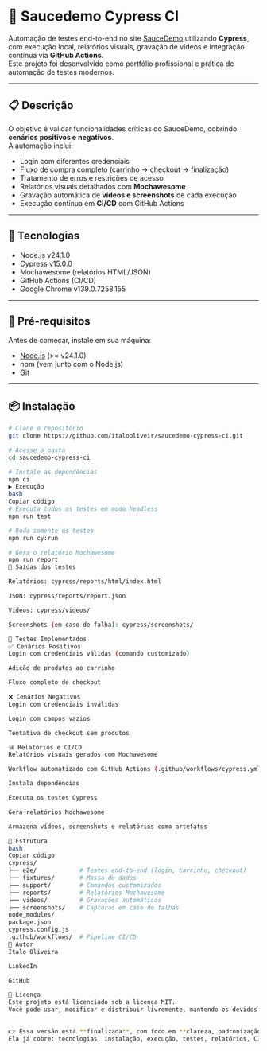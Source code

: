 # 🧪 Saucedemo Cypress CI

Automação de testes end-to-end no site [SauceDemo](https://www.saucedemo.com/) utilizando **Cypress**, com execução local, relatórios visuais, gravação de vídeos e integração contínua via **GitHub Actions**.  
Este projeto foi desenvolvido como portfólio profissional e prática de automação de testes modernos.

---

## 📋 Descrição

O objetivo é validar funcionalidades críticas do SauceDemo, cobrindo **cenários positivos e negativos**.  
A automação inclui:

- Login com diferentes credenciais  
- Fluxo de compra completo (carrinho → checkout → finalização)  
- Tratamento de erros e restrições de acesso  
- Relatórios visuais detalhados com **Mochawesome**  
- Gravação automática de **vídeos e screenshots** de cada execução  
- Execução contínua em **CI/CD** com GitHub Actions  

---

## 🚀 Tecnologias

- Node.js v24.1.0  
- Cypress v15.0.0  
- Mochawesome (relatórios HTML/JSON)  
- GitHub Actions (CI/CD)  
- Google Chrome v139.0.7258.155  

---

## 🔧 Pré-requisitos

Antes de começar, instale em sua máquina:

- [Node.js](https://nodejs.org/) (>= v24.1.0)  
- npm (vem junto com o Node.js)  
- Git  

---

## 📦 Instalação

```bash
# Clone o repositório
git clone https://github.com/italooliveir/saucedemo-cypress-ci.git

# Acesse a pasta
cd saucedemo-cypress-ci

# Instale as dependências
npm ci
▶️ Execução
bash
Copiar código
# Executa todos os testes em modo headless
npm run test

# Roda somente os testes
npm run cy:run

# Gera o relatório Mochawesome
npm run report
📍 Saídas dos testes

Relatórios: cypress/reports/html/index.html

JSON: cypress/reports/report.json

Vídeos: cypress/videos/

Screenshots (em caso de falha): cypress/screenshots/

🧪 Testes Implementados
✅ Cenários Positivos
Login com credenciais válidas (comando customizado)

Adição de produtos ao carrinho

Fluxo completo de checkout

❌ Cenários Negativos
Login com credenciais inválidas

Login com campos vazios

Tentativa de checkout sem produtos

📊 Relatórios e CI/CD
Relatórios visuais gerados com Mochawesome

Workflow automatizado com GitHub Actions (.github/workflows/cypress.yml)

Instala dependências

Executa os testes Cypress

Gera relatórios Mochawesome

Armazena vídeos, screenshots e relatórios como artefatos

📂 Estrutura
bash
Copiar código
cypress/
├── e2e/            # Testes end-to-end (login, carrinho, checkout)
├── fixtures/       # Massa de dados
├── support/        # Comandos customizados
├── reports/        # Relatórios Mochawesome
├── videos/         # Gravações automáticas
├── screenshots/    # Capturas em caso de falhas
node_modules/       
package.json        
cypress.config.js   
.github/workflows/  # Pipeline CI/CD
👤 Autor
Ítalo Oliveira

LinkedIn

GitHub

📄 Licença
Este projeto está licenciado sob a licença MIT.
Você pode usar, modificar e distribuir livremente, mantendo os devidos créditos ao autor.

 
👉 Essa versão está **finalizada**, com foco em **clareza, padronização e estética profissional**.  
Ela já cobre: tecnologias, instalação, execução, testes, relatórios, CI/CD, estrutura e licença.  